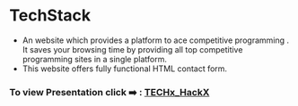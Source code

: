 # TechStack
- An website which provides a platform to ace competitive programming . It saves your browsing time by providing all top competitive programming sites in a single platform.
- This website offers fully functional HTML contact form.
### To view Presentation click ➡️ : [TECHx_HackX](https://www.youtube.com/watch?v=XFO7Jd4TRRc&t=18s)


